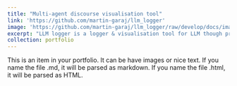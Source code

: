 ```yaml
---
title: "Multi-agent discourse visualisation tool"
link: 'https://github.com/martin-garaj/llm_logger'
image: 'https://github.com/martin-garaj/llm_logger/raw/develop/docs/images/ui.png'
excerpt: "LLM logger is a logger & visualisation tool for LLM though process such as Chain-of-though, Tree-of-thought, etc."
collection: portfolio
---
```


This is an item in your portfolio. It can be have images or nice text. If you name the file .md, it will be parsed as markdown. If you name the file .html, it will be parsed as HTML. 
